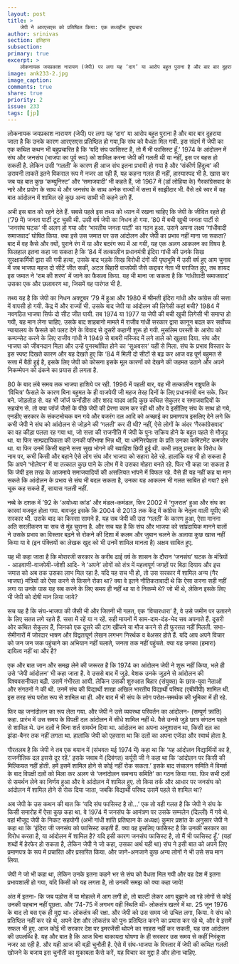 ```yaml
---
layout: post
title: >
    जेपी ने आरएसएस को प्रतिष्ठित किया: एक तथ्यहीन दुष्प्रचार
author: srinivas
section: इतिहास
subsection:
primary: true
excerpt: >
    लोकनायक जयप्रकाश नारायण (जेपी) पर लगा यह ‘दाग’ या आरोप बहुत पुराना है और बार बार दुहराया जाता है कि उनके कारण आरएसएस प्रतिष्ठित हो गया,कि संघ को वैधता मिल गयी. इस संदर्भ में जेपी का एक कथित कथन भी बहुप्रचारित है कि ‘यदि संघ फासिस्ट है, तो मैं भी फासिस्ट हूँ.’
image: ank233-2.jpg
image_caption: 
comments: true
share: true
priority: 2
issue: 233
tags: [jp]
---
```


लोकनायक जयप्रकाश नारायण (जेपी) पर लगा यह ‘दाग’ या आरोप बहुत पुराना है और बार बार दुहराया जाता है कि उनके कारण आरएसएस प्रतिष्ठित हो गया,कि संघ को वैधता मिल गयी. इस संदर्भ में जेपी का एक कथित कथन भी बहुप्रचारित है कि ‘यदि संघ फासिस्ट है, तो मैं भी फासिस्ट हूँ.’ 1974 के आंदोलन में संघ और जनसंघ (भाजपा का पूर्व रूप) को शामिल करना जेपी की गलती थी या नहीं, इस पर बहस हो सकती है. लेकिन उसी ‘गलती’ के कारण ही आज संघ इतना प्रभावी हो गया है और ‘संकीर्ण हिंदुत्व’ की डरावनी ताकतें इतने विकराल रूप में नजर आ रही हैं, यह कहना गलत ही नहीं, हास्यास्पद भी है. खास कर जब यह बात कुछ  ‘कम्युनिस्ट’ और  ‘समाजवादी’ भी कहते हैं, जो 1967 में (डॉ लोहिया के) गैरकांग्रेसवाद के नारे और प्रयोग के साथ थे और जनसंघ के साथ अनेक राज्यों में सत्ता में साझीदार भी. वैसे दबे स्वर में यह बात आंदोलन में शामिल रहे कुछ अन्य साथी भी कहने लगे हैं.

अभी इस बात को रहने देते हैं. सबसे पहले इस तथ्य को ध्यान में रखना चाहिए कि जेपी के जीवित रहते ही (’79 में) जनता पार्टी टूट चुकी थी. उसी वर्ष जेपी का निधन हो गया. ’80 में बची खुची जनता पार्टी से ‘जनसंघ घटक’ भी अलग हो गया और ‘भारतीय जनता पार्टी’ का गठन हुआ. उसने अपना लक्ष्य ‘गांधीवादी समाजवाद’ घोषित किया. क्या इसे उस जमात पर उस आंदोलन और जेपी का प्रभाव नहीं माना जा सकता? बाद में वह कैसे और क्यों, पुराने रंग में या और बदरंग रूप में आ गयी, यह एक अलग आकलन का विषय है. फिलहाल इतना कहा जा सकता है कि ’84 में तत्कालीन प्रधानमंत्री इंदिरा गांधी की उनके सिख सुरक्षाकर्मियों द्वारा की गयी हत्या, उसके बाद भड़के सिख विरोधी दंगों की पृष्ठभूमि में उसी वर्ष हुए आम चुनाव में जब भाजपा महज दो सीटें जीत सकी, अटल बिहारी वाजपेयी जैसे कद्दावर नेता भी पराजित हुए, तब शायद इस जमात ने ‘राम की शरण’ में जाने का फैसला किया. यह भी माना जा सकता है कि ‘गांधीवादी समाजवाद’ उसका एक और छलावरण था, जिसमें वह पारंगत भी है.

तथ्य यह है कि जेपी का निधन अक्टूबर ‘79 में हुआ और 1980 में श्रीमती इंदिरा गांधी और कांग्रेस की सत्ता में वापसी हो गयी. केंद्र में और राज्यों भी. उसके बाद जेपी या आंदोलन की लिगेसी कहां बची? 1984  में नवगठित भाजपा सिर्फ दो सीट जीत पायी. तब 1974 या 1977 या जेपी की बची खुची लिगेसी भी समाप्त हो गयी, यह  मान लेना  चाहिए. उसके बाद शाहबानो  मामले में राजीव गांधी सरकार द्वारा कानून बदल कर सर्वोच्च न्यायालय के फैसले को पलट देने के विवाद से दूसरी कहानी शुरू हो गयी. मुसलिम परस्ती के आरोप को कम्पन्सेट करने के लिए राजीव गांधी ने 1949 से बाबरी मस्जिद में लगे ताले को खुलवा दिया. संघ और भाजपा को जीवनदान मिला और उन्हें पुनर्स्थापित होने का ‘सुअवसर’ यहीं से मिला. संघ के प्रभाव विस्तार के इस स्पष्ट दिखते कारण और यह देखते हुए कि ‘84 में मिली दो सीटों से बढ़ कर आज वह पूर्ण बहुमत से सत्ता में बैठी हुई है, इसके लिए जेपी को कोसना इसके मूल कारणों को देखने की जहमत उठाने और अपने निकम्मेपन को ढंकने का प्रयास ही लगता है.

80 के बाद लंबे समय तक भाजपा हाशिये पर रही. 1996 में पहली बार, वह भी तत्कालीन राष्ट्रपति के ‘विचित्र’ फैसले के कारण बिना बहुमत के ही वाजपेयी जी महज तेरह दिनों के लिए  प्रधानमंत्री बन सके. फिर बने. जोड़तोड़ से. वह भी जॉर्ज फर्नांडीस और शरद यादव आदि कुछ कथित सेकुलर व समाजवादियों के सहयोग से. तो क्या जॉर्ज जैसों के पीछे जेपी की प्रेरणा काम कर रही थी और वे इसीलिए संघ के साथ हो गये, एनडीए सरकार के संकटमोचक बन गये और बजरंग दल आदि को अच्छाई का प्रमाणपत्र इसलिए देने लगे कि कभी जेपी ने संघ को आंदोलन से जोड़ने की ‘गलती’ कर दी थी? नहीं, ऐसे लोगों के अंदर ‘गैरकांग्रेसवाद’ का वह कीड़ा पलता रह गया था, जो सत्ता की राजनीति  में जेपी के पुनः सक्रिय होने के बहुत पहले से मौजूद था. या फिर साम्प्रदायिकता की उनकी परिभाषा भिन्न थी, या  धर्मनिरपेक्षता के प्रति उनका कमिटमेंट कमजोर था. या फिर उनमें किसी बहाने सत्ता सुख भोगने की ख्वाहिश छिपी हुई थी. कभी लालू प्रसाद के विरोध के नाम पर, कभी किसी और बहाने ऐसे  लोग संघ और भाजपा को सहारा देते रहे. हालांकि यह भी हो सकता है कि अपने ‘भोलेपन’ में या तत्काल कुछ पाने के लोभ में वे उसका मोहरा बनते रहे.
फिर भी कहा जा सकता है कि जेपी इस तरह के आजमाये समाजवादियों की असलियत भांपने में विफल रहे. वैसे ही यह नहीं कह या मान सकते कि आंदोलन के प्रभाव से संघ भी बदल सकता है, उनका यह आकलन भी गलत साबित हो गया? इसे चूक कह सकते हैं, सायास गलती नहीं.

नब्बे के दशक में ’92 के ‘अयोध्या कांड’ और मंडल-कमंडल, फिर 2002 में  ‘गुजरात’ हुआ और संघ का कारवां मजबूत होता गया. बावजूद इसके कि 2004 से 2013 तक केंद्र में कांग्रेस के नेतृत्व वाली यूपीए की सरकार थी. उसके बाद का किस्सा सामने है. यह सब जेपी की उस ‘गलती’ के कारण हुआ, ऐसा मानना अति सरलीकरण या सच से मुंह चुराना है. और सच यह है कि संघ और भाजपा को सांप्रदायिक मानने वालों ने उसके प्रभाव का विस्तार बढ़ने से रोकने की दिशा में कलम और जुबान चलने के अलावा कुछ खास नहीं किया या वे (इन पंक्तियों का लेखक खुद को भी उनमें शामिल मानता है) अक्षम साबित हुए.

यह भी कहा जाता है कि मोरारजी सरकार के करीब ढाई वर्ष के शासन के दौरान ‘जनसंघ’ घटक के मंत्रियों - आडवाणी-वाजपेयी-जोशी आदि- ने  ‘अपने’ लोगों को तंत्र में महत्वपूर्ण जगहों पर बिठा  दियाय और  इस जमात को अब तक उसका लाभ  मिल रहा है. यदि यह सच भी हो, तो उस सरकार में शामिल अन्य (गैर भाजपा)  मंत्रियों को ऐसा करने से किसने रोका था? क्या वे इतने नौतिकतावादी थे कि ऐसा करना सही नहीं लगा या उनके पास यह सब करने के लिए समय  ही नहीं था या वे निकम्मे थे? जो भी थे, लेकिन  इसके लिए भी जेपी को दोषी मान लिया जाये?

सच यह है कि संघ-भाजपा की जैसी भी और जितनी भी गलत, एक  ‘विचारधारा’ है, वे उसे जमीन पर उतारने के लिए सतत लगे रहते हैं. सत्ता में रहें या न रहें. सही मायनों में साम-दाम-दंड-भेद सब अपनाते हैं. दूसरी ओर कथित सेकुलर हैं, जिनको एक दूसरे की टांग खींचने या मौज करने से ही फुरसत नहीं मिलती. सभा-सेमीनारों में जोरदार भाषण और विद्वतापूर्ण लेखन लगभग निरर्थक व बेअसर होते हैं. यदि आप अपने विचार को जन जन जक पहुंचाने का अभियान नहीं चलाते, जनता तक नहीं पहुंचते. क्या यह उनका (हमारा) दायित्व नहीं था और है?

एक और बात जान और समझ लेने की जरूरत है कि 1974 का आंदोलन जेपी ने शुरू नहीं किया, भले ही उसे ‘जेपी आंदोलन’ भी कहा जाता है. वे उससे बाद में जुड़े. बेशक उनके जुड़ने से आंदोलन की विश्ववसनीयता बढ़ी. उसमें गंभीरता आयी. लेकिन उसकी शुरुआत बिहार (संयुक्त) के छात्र-युवा नेताओं और संगठनों ने की थी. उनमें संघ की विद्यार्थी शाखा अखिल भारतीय विद्यार्थी परिषद (एबीवीपी) शामिल थी. इस तरह संघ परोक्ष रूप से शामिल था ही. और बाद में भी संघ के लोग परोक्ष-समर्थक की  भूमिका में ही रहे.

फिर वह जनांदोलन का रूप लेता गया. और जेपी ने उसे व्यवस्था परिवर्तन का आंदोलन- (सम्पूर्ण क्रांति) कहा. प्रारंभ में उस समय के विपक्षी दल आंदोलन में सीधे शामिल नहीं थे.  वैसे उनसे जुड़े छात्र संगठन पहले से शामिल थे. उन दलों ने बिना शर्त समर्थन दिया था. आंदोलन का अपना अनुशासन था, किसी दल का झंडा-बैनर तक नहीं लगता था. हालांकि जेपी को एहसास था कि दलों का अपना एजेंडा और स्वार्थ होता है.

गौरतलब है कि जेपी ने तब एक बयान में (संभवतः मई 1974 में) कहा था  कि ‘यह आंदोलन  विद्यार्थियों का है, राजनीतिक दल इससे दूर रहें.’ इसके जवाब में (दिवंगत) कर्पूरी जी ने कहा था कि ‘आंदोलन पर  किसी की मिल्कियत नहीं होती. हमें इसमें शामिल होने से कोई नहीं रोक सकता.’ इसके बाद संचालन समिति में विमर्श के बाद विपक्षी  दलों को मिला कर अलग से ‘जनांदोलन समन्वय समिति’ का गठन किया गया. फिर सभी दलों से समर्थन लेने का निर्णय हुआ और वे आंदोलन में शामिल हुए. तो किस तर्क और आधार पर जनसंघ को आंदोलन में शामिल होने से रोक दिया जाता, जबकि विद्यार्थी परिषद उसमें पहले से शामिल था?

अब जेपी के उस कथन की बात कि ‘यदि संघ फासिस्ट है तो...’ एक तो यही गलत है कि जेपी ने संघ के किसी समारोह में ऐसा कुछ कहा था. वे 1974 में जनसंघ के आमंत्रण पर उसके सम्मलेन (दिल्ली) में गये  थे. वहां मौजूद जेपी के निकट सहयोगी (अभी गांधी शांति प्रतिष्ठान के अध्यक्ष) कुमार प्रशांत के अनुसार जेपी ने कहा था  कि ‘इंदिरा जी जनसंघ को फासिस्ट कहती हैं. क्या वह इसलिए फासिस्ट है कि उनकी सरकार का विरोध करता है, या आंदोलन में शामिल है? यदि इसी कारण जनसंघ फासिस्ट है, तो मैं भी फासिस्ट हूँ.’ (यहां शब्दों में हेरफेर हो सकता है, लेकिन जेपी ने जो कहा, उसका अर्थ यही था) संघ ने इसी बात को अपने लिए प्रमाणपत्र के रूप में प्रचारित और प्रसारित किया. और जाने-अनजाने कुछ अन्य लोगों ने भी उसे सच मान लिया.

जेपी ने जो भी कहा था, लेकिन उनके इतना कहने भर से संघ को वैधता मिल गयी और वह देश में इतना प्रभावशाली हो गया, यदि किसी को यह लगता है, तो उनकी समझ को क्या कहा जाये!

अंत में इतना- कि जब पड़ोस में या मोहल्ले में आग लगी हो, तो बाल्टी लेकर आग बुझाने आ रहे लोगों से कोई उनकी पहचान नहीं पूछता. और ’74-75 में लगभग वही स्थिति थी- लोकतंत्र खतरे में था.  25 जून 1976 के बाद तो बस एक ही मुद्दा था- लोकतंत्र की रक्षा. और जेपी को उस समय जो उचित लगा, किया. वे संघ को प्रतिष्ठित नहीं कर रहे थे, अपने देश और लोकतंत्र को पुनः प्रतिष्ठित करने का प्रयास कर रहे थे, और वे इसमें सफल भी हुए. आज कोई भी सरकार देश पर इमरजेंसी थोपने का साहस नहीं कर सकती, यह उस आंदोलन की उपलब्धि है. यह और बात है कि आज बिना बाकायदा घोषणा के ही सरकार उस समय से कहीं निरंकुश नजर आ रही है. और यही आज की बड़ी चुनौती है. ऐसे में संघ-भाजपा के विस्तार में जेपी की कथित गलती खोजने के बजाय इस चुनौती का मुकाबला कैसे करें, यह विचार का मुद्दा है और होना चाहिए.
